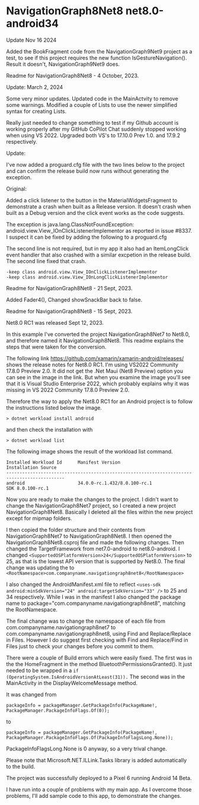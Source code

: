 ﻿# NavigationGraph8Net8 net8.0-android34

Update Nov 16 2024

Added the BookFragment code from the NavigationGraph9Net9 project as a test, to see if this project requires the new function IsGestureNavigation(). Result it doesn't, NavigationGraph9Net9 does.


Readme for NavigationGraph8Net8 - 4 October, 2023.

Update: March 2, 2024

Some very minor updates. Updated code in the MainActvity to remove some warnings. Modified a couple of Lists to use the newer simplified syntax for creating Lists.

Really just needed to change something to test if my Github account is working properly after my GitHub CoPilot Chat suddenly stopped working when using VS 2022. Upgraded both VS's to 17.10.0 Prev 1.0. and 17.9.2 respectively. 


Update:

I've now added a proguard.cfg file with the two lines below to the project and can confirm the release build now runs without generating the exception.

Original:

Added a click listener to the button in the MaterialWidgetsFragment to demonstrate a crash when built as a Release version. It doesn't crash when built as a Debug version and the click event works as the code suggests.

The exception is java.lang.ClassNotFoundException: android.view.View_IOnClickListenerImplementor as reported in issue #8337. I suspect it can be fixed by adding the following to a proguard.cfg

The second line is not required, but in my app it also had an ItemLongClick event handler that also crashed with a similar excpetion in the release build. The second line fixed that crash.
```
-keep class android.view.View_IOnClickListenerImplementor
-keep class android.view.View_IOnLongClickListenerImplementor
```
Readme for NavigationGraph8Net8 - 21 Sept, 2023.

Added Fader4(),
Changed showSnackBar back to false.

Readme for NavigationGraph8Net8 - 15 Sept, 2023.

Net8.0 RC1 was released Sept 12, 2023.

In this example I've converted the project NavigationGraph8Net7 to Net8.0, and therefore named it NavigationGraph8Net8. This readme explains the steps that were taken for the conversion.

The following link https://github.com/xamarin/xamarin-android/releases/ shows the release notes for Net8.0 RC1. I'm using VS2022 Community 17.8.0 Preview 2.0. It did not get the .Net Maui (Net8 Preview) option you can see in the image in the link. But when you examine the image you'll see that it is Visual Studio Enterprise 2022, which probably explains why it was missing in VS 2022 Community 17.8.0 Preview 2.0.

Therefore the way to apply the Net8.0 RC1 for an Android project is to follow the instructions listed below the image.
```
> dotnet workload install android
```
and then check the installation with 
```
> dotnet workload list
```
The following image shows the result of the workload list command.
```
Installed Workload Id      Manifest Version                            Installation Source
--------------------------------------------------------------------------------------------
android                    34.0.0-rc.1.432/8.0.100-rc.1                SDK 8.0.100-rc.1
```
Now you are ready to make the changes to the project. I didn't want to change the NavigationGraph8Net7 project, so I created a new project NavigationGraph8Net8. Basically I deleted all the files within the new project except for  mipmap folders.

I then copied the folder structure and their contents from NavigationGraph8Net7 to NavigationGraph8Net8. I then opened the NavigationGraph8Net8.csproj file and made the following changes. Then changed the TargetFramework from net7.0-android to net8.0-android. I changed ```<SupportedOSPlatformVersion>24</SupportedOSPlatformVersion>``` to 25, as that is the lowest API version that is supported by Net8.0. The final change was updating the to ```<RootNamespace>com.companyname.navigationgraph8net8</RootNamespace>``` 

I also changed the AndroidManifest.xml file to reflect ```<uses-sdk android:minSdkVersion="24" android:targetSdkVersion="33" />``` to 25 and 34 respectively. While I was in the manifest I also changed the package name to package="com.companyname.navigationgraph8net8", matching the RootNamespace.

The final change was to change the namespace of each file from com.companyname.navigationgraph8net7 to com.companyname.navigationgraph8net8, using Find and Replace/Replace in Files. However I do suggest first checking with Find and Replace/Find in Files just to check your changes before you commit to them.

There were a couple of Build errors which were easily fixed. The first was in the the HomeFragment in the method BluetoothPermissionsGranted(). It just needed to be wrapped in a ```if (OperatingSystem.IsAndroidVersionAtLeast(31)).``` The second was in the MainActivity in the DisplayWelcomeMessage method.

It was changed from
```
packageInfo = packageManager.GetPackageInfo(PackageName!, PackageManager.PackageInfoFlags.Of(0));
```
to
```
packageInfo = packageManager.GetPackageInfo(PackageName!, PackageManager.PackageInfoFlags.Of(PackageInfoFlagsLong.None));
```

PackageInfoFlagsLong.None is 0 anyway, so a very trival change.

Please note that Microsoft.NET.ILLink.Tasks library is added automatically to the build.

The project was successfully deployed to a Pixel 6 running Android 14 Beta.

I have run into a couple of problems with my main app. As I overcome those problems, I'll add sample code to this app, to demonstrate the changes.
